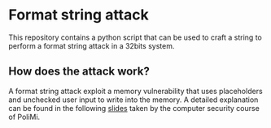 # Format string attack

This repository contains a python script that can be used to craft a string to perform a format string attack in a 32bits system.

## How does the attack work?
A format string attack exploit a memory vulnerability that uses placeholders and unchecked user input to write into the memory. A detailed explanation can be found in the following [slides](https://github.com/alecontuIT/format-string-attack/blob/main/Format%20String%20Bugs.pdf) taken by the computer security course of PoliMi.
